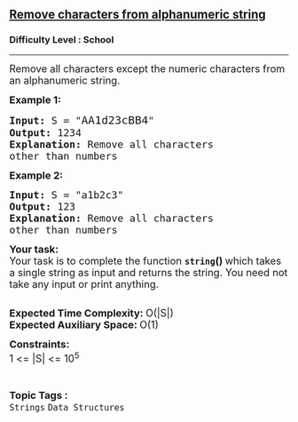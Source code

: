 <h2><a href="https://www.geeksforgeeks.org/problems/remove-characters-from-alphanumeric-string0648/1?page=1&category=Strings&difficulty=School&sortBy=submissions">Remove characters from alphanumeric string</a></h2><h3>Difficulty Level : School</h3><hr><div class="problems_problem_content__Xm_eO"><p><span style="font-size: 18px;">Remove all characters except the numeric characters&nbsp;from an alphanumeric string.</span></p>
<p><span style="font-size: 18px;"><strong>Example 1:</strong></span></p>
<pre><span style="font-size: 18px;"><strong>Input:</strong> S = "</span><span style="font-size: 20px;">AA1d23cBB4</span><span style="font-size: 18px;"><span style="font-size: 18px;">"
</span><strong style="font-size: 18px;">Output:</strong><span style="font-size: 18px;"> 1234
</span><strong style="font-size: 18px;">Explanation:</strong><span style="font-size: 18px;"> Remove all characters
other than numbers</span></span></pre>
<p><span style="font-size: 18px;"><strong>Example 2:</strong></span></p>
<pre><span style="font-size: 18px;"><strong style="font-size: 18px;">Input:</strong><span style="font-size: 18px;"> S = "a1b2c3"
</span><strong style="font-size: 18px;">Output:</strong><span style="font-size: 18px;"> 123
</span><strong style="font-size: 18px;">Explanation:</strong><span style="font-size: 18px;"> Remove all characters
other than numbers</span></span></pre>
<p><span style="font-size: 18px;"><strong>Your task:</strong><br>Your task is to complete the function&nbsp;<strong><code>string</code>()&nbsp;</strong>which takes a single string as input and returns the string. You need not take any input or print anything.</span><br>&nbsp;</p>
<p><span style="font-size: 18px;"><strong>Expected Time Complexity:&nbsp;</strong>O(|S|)<br><strong>Expected Auxiliary Space:&nbsp;</strong>O(1)</span></p>
<p><span style="font-size: 18px;"><strong>Constraints:</strong><br>1 &lt;= |S| &lt;= 10<sup>5</sup></span></p></div><br><p><span style=font-size:18px><strong>Topic Tags : </strong><br><code>Strings</code>&nbsp;<code>Data Structures</code>&nbsp;